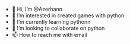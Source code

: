 - 👋 Hi, I’m @Azerhann
- 👀 I’m interested in created games with python
- 🌱 I’m currently learning pythonn
- 💞️ I’m looking to collaborate on python
- 📫 How to reach me with email

<!---
Azerhann/Azerhann is a ✨ special ✨ repository because its `README.md` (this file) appears on your GitHub profile.
You can click the Preview link to take a look at your changes.
--->
